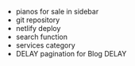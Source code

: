  - pianos for sale in sidebar
 - git repository
 - netlify deploy
 - search function
 - services category
 - DELAY pagination for Blog DELAY
